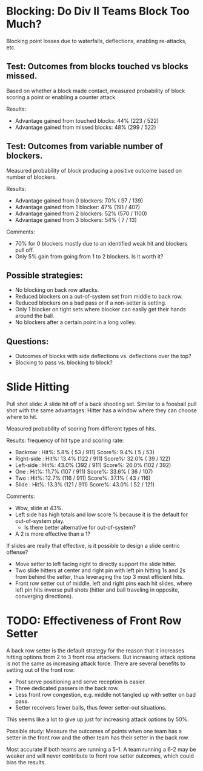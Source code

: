 # Blocking: Do Div II Teams Block Too Much?

Blocking point losses due to waterfalls, deflections, enabling re-attacks, etc.


## Test: Outcomes from blocks touched vs blocks missed.

Based on whether a block made contact, measured
probability of block scoring a point or enabling a counter attack.

Results:

- Advantage gained from touched blocks:  44%  (223 / 522)
- Advantage gained from missed blocks:   48%  (299 / 522)


## Test: Outcomes from variable number of blockers.

Measured probability of block producing a positive outcome based on number of blockers.

Results:

- Advantage gained from 0 blockers:  70%   ( 97 /  139)
- Advantage gained from 1 blocker:   47%   (191 /  407)
- Advantage gained from 2 blockers:  52%   (570 / 1100)
- Advantage gained from 3 blockers:  54%   (  7 /   13)

Comments:

- 70% for 0 blockers mostly due to an identified weak hit and blockers pull off.
- Only 5% gain from going from 1 to 2 blockers.  Is it worth it?


## Possible strategies:

- No blocking on back row attacks.
- Reduced blockers on a out-of-system set from middle to back row.
- Reduced blockers on a bad pass or if a non-setter is setting.
- Only 1 blocker on tight sets where blocker can easily get their hands around the ball.
- No blockers after a certain point in a long volley.

## Questions:

- Outcomes of blocks with side deflections vs. deflections over the top?
- Blocking to pass vs. blocking to block?




# Slide Hitting

Pull shot slide: A slide hit off of a back shooting set.  Similar to a foosball pull shot
with the same advantages:  Hitter has a window where they can choose where to hit.

Measured probability of scoring from different types of hits.

Results: frequency of hit type and scoring rate:

- Backrow    :    Hit%:  5.8% ( 53 / 911)    Score%:  9.4% (  5 /  53)
- Right-side :    Hit%: 13.4% (122 / 911)    Score%: 32.0% ( 39 / 122)
- Left-side  :    Hit%: 43.0% (392 / 911)    Score%: 26.0% (102 / 392)
- One        :    Hit%: 11.7% (107 / 911)    Score%: 33.6% ( 36 / 107)
- Two        :    Hit%: 12.7% (116 / 911)    Score%: 37.1% ( 43 / 116)
- Slide      :    Hit%: 13.3% (121 / 911)    Score%: 43.0% ( 52 / 121)

Comments:

- Wow, slide at 43%.
- Left side has high totals and low score % because it is the default for out-of-system play.
    - Is there better alternative for out-of-system?
- A 2 is more effective than a 1?

If slides are really that effective, is it possible to design a slide centric offense?

- Move setter to left facing right to directly support the slide hitter.
- Two slide hitters at center and right pin with left pin hitting 1s and 2s
  from behind the setter, thus leveraging the top 3 most efficient hits.
- Front row setter out of middle, left and right pins each hit slides,
  where left pin hits inverse pull shots (hitter and ball traveling in opposite,
  converging directions).




# TODO: Effectiveness of Front Row Setter

A back row setter is the default strategy for the reason that it
increases hitting options from 2 to 3 front row attackers.
But increasing attack options is not the same as increasing attack force.
There are several benefits to setting out of the front row:

- Post serve positioning and serve reception is easier.
- Three dedicated passers in the back row.
- Less front row congestion, e.g. middle not tangled up with setter on bad pass.
- Setter receivers fewer balls, thus fewer setter-out situations.

This seems like a lot to give up just for increasing attack options by 50%.

Possible study: Measure the outcomes of points when one team has
a setter in the front row and the other team has their setter in the back row.

Most accurate if both teams are running a 5-1.
A team running a 6-2 may be weaker and will never contribute to
front row setter outcomes, which could bias the results.



